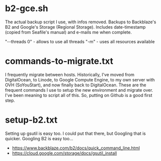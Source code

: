 
# b2-gce<span></span>.sh
The actual backup script I use, with infos removed. Backups to Backblaze's B2 and Google's Storage (Regional Storage). Includes date-timestamp (copied from Seafile's manual) and e-mails me when complete.

"--threads 0" - allows to use all threads
"-m" - uses all resources available

# commands-to-migrate.txt
I frequently migrate between hosts. Historically, I've moved from DigitalOcean, to Linode, to Google Compute Engine, to my own server with OVH (SoYouStart), and now finally back to DigitalOcean. These are the frequent commands I use to setup the new environment and migrate over. I've been meaning to script all of this. So, putting on Github is a good first step. 

# setup-b2.txt
Setting up gsutil is easy too. I could put that there, but Googling that is quicker. Googling B2 is easy too...

* https://www.backblaze.com/b2/docs/quick_command_line.html
* https://cloud.google.com/storage/docs/gsutil_install
